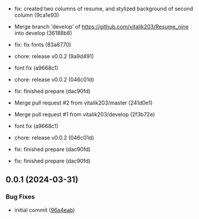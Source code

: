 

* fix: created two columns of resume, and stylized background of second column (9ca1e93)

* Merge branch 'develop' of https://github.com/vitalik203/Resume_nine into develop (36188b8)
* fix: fix fonts (83a8770)
* chore: release v0.0.2 (9a9d491)
* font fix (a9668c1)
* chore: release v0.0.2 (046c01d)
* fix: finished prepare (dac90fd)
* Merge pull request #2 from vitalik203/master (241d0e1)
* Merge pull request #1 from vitalik203/develop (2f3b72e)

* font fix (a9668c1)
* chore: release v0.0.2 (046c01d)
* fix: finished prepare (dac90fd)

* fix: finished prepare (dac90fd)

## 0.0.1 (2024-03-31)


### Bug Fixes

* initial commit ([96a4eab](https://github.com/nick-devs/001-add-a-changelog-to-any-project/commit/96a4eab5a88e7950319ad7d1f2d9e9f199de49c2))

